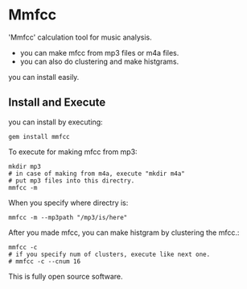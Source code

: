# Mmfcc

'Mmfcc' calculation tool for music analysis.

* you can make mfcc from mp3 files or m4a files.
* you can also do clustering and make histgrams.

 you can install easily.

## Install and Execute

you can install by executing:

    gem install mmfcc

To execute for making mfcc from mp3:

    mkdir mp3
    # in case of making from m4a, execute "mkdir m4a"
    # put mp3 files into this directry.
    mmfcc -m

When you specify where directry is:

	mmfcc -m --mp3path "/mp3/is/here"

After you made mfcc, you can make histgram by clustering the mfcc.:

	mmfcc -c
	# if you specify num of clusters, execute like next one.
	# mmfcc -c --cnum 16	

This is fully open source software.
